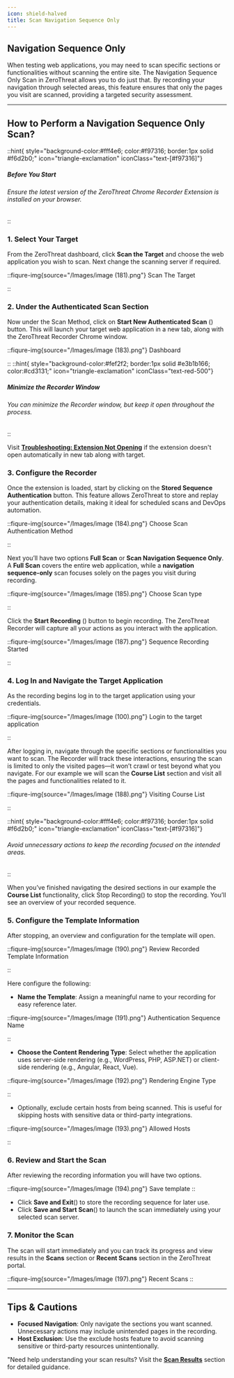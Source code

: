```yaml
---
icon: shield-halved
title: Scan Navigation Sequence Only
---
```


## Navigation Sequence Only

When testing web applications, you may need to scan specific sections or functionalities without scanning the entire site. The Navigation Sequence Only Scan in ZeroThreat allows you to do just that. By recording your navigation through selected areas, this feature ensures that only the pages you visit are scanned, providing a targeted security assessment.

***

## How to Perform a Navigation Sequence Only Scan?

::hint{ style="background-color:#fff4e6; color:#f97316; border:1px solid #f6d2b0;" icon="triangle-exclamation" iconClass="text-[#f97316]"}
##### **Before You Start**
###### Ensure the latest version of the ZeroThreat Chrome Recorder Extension is installed on your browser.
::

### **1. Select Your Target**

From the ZeroThreat dashboard, click **Scan the Target** and choose the web application you wish to scan. Next change the scanning server if required.

::fiqure-img{source="/Images/image (181).png"}
Scan The Target
  <!-- <img src="/Images/image (181).png" alt=""> -->
::


### **2. Under the Authenticated Scan Section**

Now under the Scan Method, click on **Start New Authenticated Scan** (<img src="/Images/image (182).png" alt="" style="display:inline ">) button. This will launch your target web application in a new tab, along with the ZeroThreat Recorder Chrome window.

::fiqure-img{source="/Images/image (183).png"}
Dashboard
  <!-- <img src="/Images/image (181).png" alt=""> -->
::
::hint{ style="background-color:#fef2f2; border:1px solid #e3b1b166; color:#cd3131;" icon="triangle-exclamation" iconClass="text-red-500"}
##### **Minimize the Recorder Window**
###### You can minimize the Recorder window, but keep it open throughout the process.
::

Visit [**Troubleshooting: Extension Not Opening**](../troubleshoot) if the extension doesn't open automatically in new tab along with target.

### **3. Configure the Recorder**

Once the extension is loaded, start by clicking on the **Stored Sequence Authentication** button. This feature allows ZeroThreat to store and replay your authentication details, making it ideal for scheduled scans and DevOps automation.

::fiqure-img{source="/Images/image (184).png"}
Choose Scan Authentication Method
  <!-- <img src="/Images/image (184).png" alt=""> -->
::


Next you’ll have two options **Full Scan** or **Scan Navigation Sequence Only**. A **Full Scan** covers the entire web application, while a **navigation sequence-only** scan focuses solely on the pages you visit during recording.

::fiqure-img{source="/Images/image (185).png"}
Choose Scan type
  <!-- <img src="/Images/image (185).png" alt=""> -->
::

Click the **Start Recording** (<img src="/Images/image (186).png" alt="" style="display:inline" data-size="line">) button to begin recording. The ZeroThreat Recorder will capture all your actions as you interact with the application.

::fiqure-img{source="/Images/image (187).png"}
Sequence Recording Started
  <!-- <img src="/Images/image (184).png" alt=""> -->
::

### **4. Log In and Navigate the Target Application**

As the recording begins log in to the target application using your credentials.&#x20;

::fiqure-img{source="/Images/image (100).png"}
Login to the target application
  <!-- <img src="/Images/image (100).png" alt=""> -->
::

After logging in, navigate through the specific sections or functionalities you want to scan. The Recorder will track these interactions, ensuring the scan is limited to only the visited pages—it won’t crawl or test beyond what you navigate. For our example we will scan the **Course List** section and visit all the pages and functionalities related to it.

::fiqure-img{source="/Images/image (188).png"}
Visiting Course List
  <!-- <img src="/Images/image (100).png" alt=""> -->
::

::hint{ style="background-color:#fff4e6; color:#f97316; border:1px solid #f6d2b0;" icon="triangle-exclamation" iconClass="text-[#f97316]"}
###### Avoid unnecessary actions to keep the recording focused on the intended areas.
::


When you’ve finished navigating the desired sections in our example the **Course List** functionality, click Stop Recording(<img src="/Images/image (189).png" alt="" style="display:inline" data-size="line">) to stop the recording. You’ll see an overview of your recorded sequence.

### **5. Configure the Template Information**

After stopping, an overview and configuration for the template will open.&#x20;

::fiqure-img{source="/Images/image (190).png"}
Review Recorded Template Information
  <!-- <img src="/Images/image (100).png" alt=""> -->
::

Here configure the following:

* **Name the Template**: Assign a meaningful name to your recording for easy reference later.

::fiqure-img{source="/Images/image (191).png"}
Authentication Sequence Name
  <!-- <img src="/Images/image (100).png" alt=""> -->
::

* **Choose the Content Rendering Type**: Select whether the application uses server-side rendering (e.g., WordPress, PHP, ASP.NET) or client-side rendering (e.g., Angular, React, Vue).

::fiqure-img{source="/Images/image (192).png"}
Rendering Engine Type
  <!-- <img src="/Images/image (100).png" alt=""> -->
::

* Optionally, exclude certain hosts from being scanned. This is useful for skipping hosts with sensitive data or third-party integrations.


::fiqure-img{source="/Images/image (193).png"}
Allowed Hosts
  <!-- <img src="/Images/image (100).png" alt=""> -->
::

### **6. Review and Start the Scan**

After reviewing the recording information you will have two options.

::fiqure-img{source="/Images/image (194).png"}
Save template
::

* Click **Save and Exit**(<img src="/Images/image (195).png" alt="" style="display:inline" data-size="line">) to store the recording sequence for later use.
* Click **Save and Start Scan**(<img src="/Images/image (196).png" alt="" style="display:inline" data-size="line">) to launch the scan immediately using your selected scan server.

### **7. Monitor the Scan**

The scan will start immediately and you can track its progress and view results in the **Scans** section or **Recent Scans** section in the ZeroThreat portal.

::fiqure-img{source="/Images/image (197).png"}
Recent Scans
::

***

## Tips & Cautions

* **Focused Navigation**: Only navigate the sections you want scanned. Unnecessary actions may include unintended pages in the recording.
* **Host Exclusion**: Use the exclude hosts feature to avoid scanning sensitive or third-party resources unintentionally.

"Need help understanding your scan results? Visit the [**Scan Results**](../scan-results "mention") section for detailed guidance.
